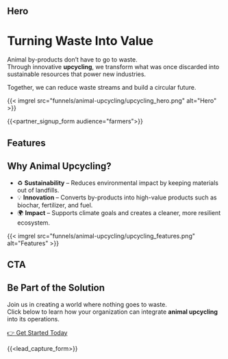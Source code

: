 ## Hero

# Turning Waste Into Value

Animal by-products don’t have to go to waste.  
Through innovative **upcycling**, we transform what was once discarded into sustainable resources that power new industries.  

Together, we can reduce waste streams and build a circular future.

{{< imgrel src="funnels/animal-upcycling/upcycling_hero.png" alt="Hero" >}}

{{<partner_signup_form audience="farmers">}}

## Features

## Why Animal Upcycling?

- ♻️ **Sustainability** – Reduces environmental impact by keeping materials out of landfills.  
- 💡 **Innovation** – Converts by-products into high-value products such as biochar, fertilizer, and fuel.  
- 🌍 **Impact** – Supports climate goals and creates a cleaner, more resilient ecosystem.

{{< imgrel src="funnels/animal-upcycling/upcycling_features.png" alt="Features" >}}

## CTA

## Be Part of the Solution

Join us in creating a world where nothing goes to waste.  
Click below to learn how your organization can integrate **animal upcycling** into its operations.  

[👉 Get Started Today](#)

{{<lead_capture_form>}}